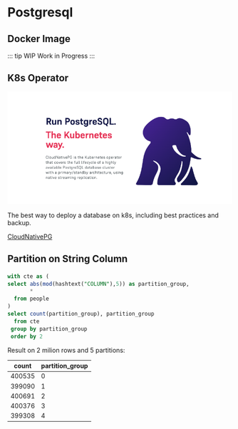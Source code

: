 # Postgresql

## Docker Image
::: tip WIP
Work in Progress
:::

## K8s Operator

![CloudNativePG](./logo.png)

The best way to deploy a database on k8s, including best practices and backup.

[CloudNativePG](https://cloudnative-pg.io/)

## Partition on String Column

```sql
with cte as (
select abs(mod(hashtext("COLUMN"),5)) as partition_group,
	   *
  from people
)
select count(partition_group), partition_group 
  from cte 
 group by partition_group
 order by 2
```

Result on 2 milion rows and 5 partitions:

|count|partition_group|
|-----|---|
|400535|0|
|399090|1|
|400691|2|
|400376|3|
|399308|4|
